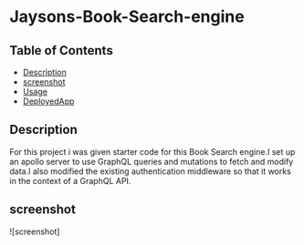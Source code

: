 # Jaysons-Book-Search-engine

## Table of Contents
- [Description](#description)
- [screenshot](#screenshot)
- [Usage](#usage)
- [DeployedApp](#DeployedApp)

## Description
For this project i was given starter code for this Book Search engine.I set up an apollo server to use GraphQL queries and mutations to fetch and modify data.I also modified the existing authentication middleware so that it works in the context of a GraphQL API.

## screenshot
![screenshot]
